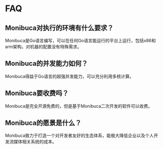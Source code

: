# FAQ

## Monibuca对执行的环境有什么要求？
Monibuca是Go语言编写，可以在任何Go语言能运行的平台上运行，包括x86和arm架构，对机器的配置没有特殊需求。

## Monibuca的并发能力如何？
Monibuca得益于Go语言的超强并发能力，可以充分利用多核计算。

## Monibuca要收费吗？
Monibuca是完全开源免费的，但是基于Monibuca二次开发的软件可以收费。

## Monibuca的愿景是什么？
Monibuca致力于打造一个对开发者友好的生态体系，能极大降低企业以及个人开发流媒体相关系统的成本。